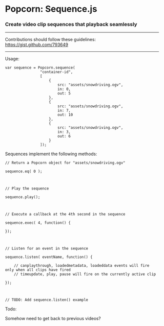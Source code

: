# Popcorn: Sequence.js

### Create video clip sequences that playback seamlessly

-------------------------
Contributions should follow these guidelines:
https://gist.github.com/793649


-------------------------
Usage:

	var sequence = Popcorn.sequence( 
					"container-id", 
					[
						{
							src: "assets/snowdriving.ogv",  
							in: 0, 
							out: 5
						},
						{
							src: "assets/snowdriving.ogv",  
							in: 7,
							out: 10
						},
						{
							src: "assets/snowdriving.ogv",
							in: 3,
							out: 6
						}
					]);



Sequences implement the following methods:





	// Return a Popcorn object for "assets/snowdriving.ogv"

	sequence.eq( 0 );



	// Play the sequence	

	sequence.play();



	// Execute a callback at the 4th second in the sequence

	sequence.exec( 4, function() {

	});



	// Listen for an event in the sequence

	sequence.listen( eventName, function() {

		// canplaythrough, loadedmetadata, loadeddata events will fire only when all clips have fired 
		// timeupdate, play, pause will fire on the currently active clip

	});



	// TODO: Add sequence.listen() example



Todo:



Somehow need to get back to previous videos?
